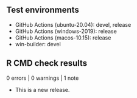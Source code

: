 ## Test environments
* GitHub Actions (ubuntu-20.04): devel, release
* GitHub Actions (windows-2019): release
* GitHub Actions (macos-10.15): release
* win-builder: devel

## R CMD check results

0 errors | 0 warnings | 1 note

* This is a new release.
